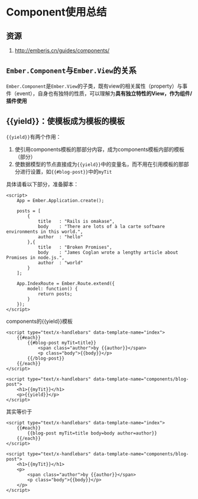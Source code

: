 # Component使用总结

## 资源

1. <http://emberjs.cn/guides/components/>

## `Ember.Component`与`Ember.View`的关系

`Ember.Component`是`Ember.View`的子类，既有view的相关属性（property）与事件（event），自身也有独特的性质，可以理解为**具有独立特性的View，作为组件/插件使用**


## {{yield}}：使模板成为模板的模板

`{{yield}}`有两个作用：

1. 使引用components模板的那部分内容，成为components模板内部的模板（部分）
2. 使数据模型的节点直接成为`{{yield}}`中的变量名，而不用在引用模板的那部分进行设置，如`{{#blog-post}}`中的`myTit`


具体请看以下部分，准备脚本：

	<script>
		App = Ember.Application.create();

		posts = [
			{
				title	: "Rails is omakase",
				body	: "There are lots of à la carte software environments in this world.",
				author	: "hello"
			},{
				title	: "Broken Promises",
				body	: "James Coglan wrote a lengthy article about Promises in node.js.",
				author	: "world"
			}
		];
		
		App.IndexRoute = Ember.Route.extend({
			model: function() {
				return posts; 
			}
		});
	</script>


components的{{yield}}模板

    <script type="text/x-handlebars" data-template-name="index">
		{{#each}}
			{{#blog-post myTit=title}}
				<span class="author">by {{author}}</span>
				<p class="body">{{body}}</p>
			{{/blog-post}}
		{{/each}}
	</script>
    
    <script type="text/x-handlebars" data-template-name="components/blog-post">
		<h1>{{myTit}}</h1>
		<p>{{yield}}</p>
	</script>

其实等价于

    <script type="text/x-handlebars" data-template-name="index">
		{{#each}}
			{{blog-post myTit=title body=body author=author}}
		{{/each}}
	</script>
    
    <script type="text/x-handlebars" data-template-name="components/blog-post">
		<h1>{{myTit}}</h1>
		<p>
			<span class="author">by {{author}}</span>
			<p class="body">{{body}}</p>
		</p>
	</script>


